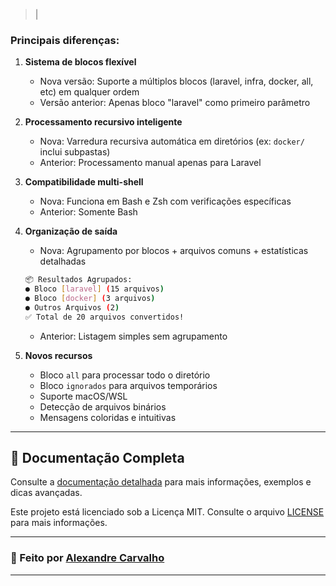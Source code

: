 > | 
### Principais diferenças:

1. **Sistema de blocos flexível**
    - Nova versão: Suporte a múltiplos blocos (laravel, infra, docker, all, etc) em qualquer ordem
    - Versão anterior: Apenas bloco "laravel" como primeiro parâmetro

2. **Processamento recursivo inteligente**
    - Nova: Varredura recursiva automática em diretórios (ex: `docker/` inclui subpastas)
    - Anterior: Processamento manual apenas para Laravel

3. **Compatibilidade multi-shell**
    - Nova: Funciona em Bash e Zsh com verificações específicas
    - Anterior: Somente Bash

4. **Organização de saída**
    - Nova: Agrupamento por blocos + arquivos comuns + estatísticas detalhadas
   ```bash
   📦 Resultados Agrupados:
   ● Bloco [laravel] (15 arquivos)
   ● Bloco [docker] (3 arquivos)
   ● Outros Arquivos (2)
   ✅ Total de 20 arquivos convertidos!
   ```
    - Anterior: Listagem simples sem agrupamento

5. **Novos recursos**
    - Bloco `all` para processar todo o diretório
    - Bloco `ignorados` para arquivos temporários
    - Suporte macOS/WSL
    - Detecção de arquivos binários
    - Mensagens coloridas e intuitivas


---

## 📖 Documentação Completa

Consulte a [documentação detalhada](F2J.md) para mais informações, exemplos e dicas avançadas.

Este projeto está licenciado sob a Licença MIT. Consulte o arquivo [LICENSE](LICENSE.md) para mais informações.

---

### 🤖 Feito por [Alexandre Carvalho](https://github.com/alexandrecsimas) 

---